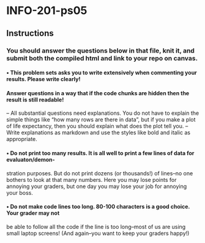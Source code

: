 # INFO-201-ps05

## Instructions

### You should answer the questions below in that file, knit it, and submit both the compiled html and link to your repo on canvas.
#### • This problem sets asks you to write extensively when commenting your results. Please write clearly! 
#### Answer questions in a way that if the code chunks are hidden then the result is still readable!
– All substantial questions need explanations. You do not have to explain the simple things
like “how many rows are there in data”, but if you make a plot of life expectancy, then
you should explain what does the plot tell you.
– Write explanations as markdown and use the styles like bold and italic as appropriate.
#### • Do not print too many results. It is all well to print a few lines of data for evaluaton/demon-
stration purposes. But do not print dozens (or thousands!) of lines–no one bothers to look at
that many numbers. Here you may lose points for annoying your graders, but one day you
may lose your job for annoying your boss.
#### • Do not make code lines too long. 80-100 characters is a good choice. Your grader may not
be able to follow all the code if the line is too long–most of us are using small laptop screens!
(And again–you want to keep your graders happy!)
